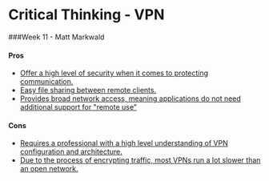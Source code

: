 Critical Thinking - VPN
=======================
###Week 11 - Matt Markwald

#### Pros
+ [Offer a high level of security when it comes to protecting communication.][0]
+ [Easy file sharing between remote clients.][1]
+ [Provides broad network access, meaning applications do not need additional support for "remote use"][1]

#### Cons
+ [Requires a professional with a high level understanding of VPN configuration and architecture.][1]
+ [Due to the process of encrypting traffic, most VPNs run a lot slower than an open network.][2]

[0]: https://www.thrivenetworks.com/blog/2011/07/28/the-pros-and-cons-of-using-a-virtual-private-network/ "Thrive Network Blog - 'Pros and Cons of Using a Virtual Private Network'"
[1]: https://beebom.com/vpn-pros-cons/ "Beebom - 'VPN - Pros and Cons You Should Consider Before Using It'"
[2]: https://www.itfreedom.com/vpns-rise-door/ "IT Freedom Blog - 'VPNs...On the Rise or Out the Door?'"

